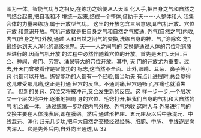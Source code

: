 浑为一体。智能气功与之相反,在练功之始便从人天浑
化入手,把自身之气和自然之气结合起来,把自我和环
境统一起来,结成一个整体,借助于天-----人整体和人
我集合体的力量来练功,属于开放型气功。
这里的开放包含三层意思,即气机开放、穴位开放
和意识开放。气机开放就是把自身之气和自然之气接通,
外气(自然之气)内收,内气(自身之气)外放,通过
人和自然之间气的交换,洗练自身的神、气,“涤除玄
览”,最终达到天人浑化的高级境界。天——人之间气的
交换是通过人体的穴位毛窍腠理进行的,因而气机开放
的过程中必然伴随着穴位的开放。首先是天门､天目､百
会、神阙、命门、劳宫、涌泉等大的穴位开放。其中, 天
门的开放尤为重要。过去,开天门曾被看作是智能功的
标志,这当然不全面。此外,眼睛、耳朵、鼻子等小窍
也都可以开放。练智能功的人都有一个经验,每当功夫
有点儿进展时,总会觉得这儿难受那儿痛,这正是打通
经穴的反应。不通则痛,经穴通畅了,疼痛也就消失了。
但新的关窍、穴位又将被冲开,又会发生新的反应。这
样一步一步,一个层次又一个层次地冲开,逐渐地把周
身的穴位、毛窍打开,把我们自身的气机和大自然的气
机合成一体。
通过练第一步功使内气外放、外气内收,这时人与
外界进行气的交换主要在人体浅表层,即在膜络。然后
通过形神庄、五元庄及以后中脉混元、中线混元、浑化
归元几步功,把与大自然之交换经过经脉、脏腑、中脉、
中线逐层向内深入。它是先外后内,自外向里通透,从
32
